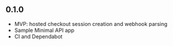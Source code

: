 ## 0.1.0
- MVP: hosted checkout session creation and webhook parsing
- Sample Minimal API app
- CI and Dependabot
